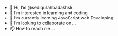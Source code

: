 - 👋 Hi, I’m @sediqullahbadakhsh
- 👀 I’m interested in learning and coding
- 🌱 I’m currently learning JavaScript web Developing
- 💞️ I’m looking to collaborate on ...
- 📫 How to reach me ...

<!---
sediqullahbadakhsh/sediqullahbadakhsh is a ✨ special ✨ repository because its `README.md` (this file) appears on your GitHub profile.
You can click the Preview link to take a look at your changes.
--->
